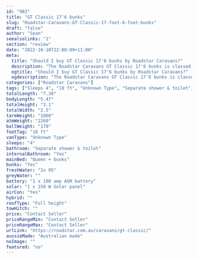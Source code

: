 ```yaml
---
id: "983"
title: "GT Classic 17'6 bunks"
slug: "Roadstar-Caravans-GT-Classic-17-foot-6-foot-bunks"
draft: "false"
author: "Sean"
seealsolinks: "1"
section: "review"
date: "2022-10-10T22:00:09+11:00"
meta:
  title: "Should I buy GT Classic 17'6 bunks by Roadstar Caravans?"
  description: "The Roadstar Caravans GT Classic 17'6 bunks is classed as Unknown Type, and sleeps 4 people. It is Australian made and comes in at 18 ft. It generally has Separate shower & toilet."
  ogtitle: "Should I buy GT Classic 17'6 bunks by Roadstar Caravans?"
  ogdescription: "The Roadstar Caravans GT Classic 17'6 bunks is classed as Unknown Type, and sleeps 4 people. It is Australian made and comes in at 18 ft. It generally has Separate shower & toilet."
categories: ["Roadstar Caravans"]
tags: ["Sleeps 4", "18 ft", "Unknown Type", "Separate shower & toilet", "Full height", "Price Unknown"]
totalLength: "7.38"
bodyLength: "5.47"
totalHeight: "3.1"
totalWidth: "2.5"
tareWeight: "1860"
atmWeight: "2260"
ballWeight: "170"
footTag: "18 ft"
vanType: "Unknown Type"
sleeps: "4"
bathroom: "Separate shower & toilet"
internalBathroom: "Yes"
mainBed: "Queen + bunks"
bunks: "Yes"
freshWater: "2x 95"
greyWater: ""
battery: "1 x 100 amp AGM battery"
solar: "1 x 150 W Solar panel"
airCon: "Yes"
hybrid: ""
roofType: "Full height"
towHitch: ""
price: "Contact Seller"
priceRangeMin: "Contact Seller"
priceRangeMax: "Contact Seller"
urlLink: "https://roadstar.com.au/caravans/gt-classic/"
aussieMade: "Australian made"
noImage: ""
featured: "no"
---
```

